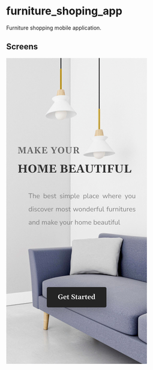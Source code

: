 # furniture_shoping_app

Furniture shopping mobile application.

## Screens
![alt text](https://github.com/edikii20/furniture-shoping-app/blob/master/assets/readme_screens/furniture_shopping_app.jpg?raw=true)
